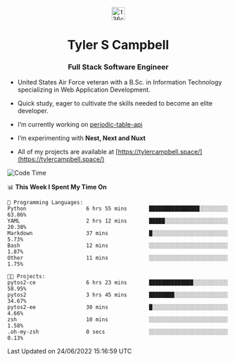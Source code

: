 <p align="center">
<a href="https://www.linkedin.com/in/t36campbell" target="blank"><img align="center" src="https://ik.imagekit.io/t36campbell/Portfolio/linkedin.png.original_m8bbGgPh6.png" alt="t36campbell" height="30" width="30" /></a>
</p>
<h1 align="center">Tyler S Campbell</h1>
<h3 align="center">Full Stack Software Engineer</h3>

* United States Air Force veteran with a B.Sc. in Information Technology specializing in Web Application Development. 

* Quick study, eager to cultivate the skills needed to become an elite developer.

* I’m currently working on [periodic-table-api](https://github.com/t36campbell/periodic-table-api)

* I’m experimenting with **Nest, Next and Nuxt**

* All of my projects are available at [https://tylercampbell.space/](https://tylercampbell.space/)

<!--START_SECTION:waka-->
![Code Time](http://img.shields.io/badge/Code%20Time-1%2C669%20hrs%203%20mins-blue)

📊 **This Week I Spent My Time On** 

```text
💬 Programming Languages: 
Python                   6 hrs 55 mins       ████████████████░░░░░░░░░   63.86% 
YAML                     2 hrs 12 mins       █████░░░░░░░░░░░░░░░░░░░░   20.38% 
Markdown                 37 mins             █░░░░░░░░░░░░░░░░░░░░░░░░   5.73% 
Bash                     12 mins             ░░░░░░░░░░░░░░░░░░░░░░░░░   1.87% 
Other                    11 mins             ░░░░░░░░░░░░░░░░░░░░░░░░░   1.75%

🐱‍💻 Projects: 
pytos2-ce                6 hrs 23 mins       ██████████████░░░░░░░░░░░   58.95% 
pytos2                   3 hrs 45 mins       ████████░░░░░░░░░░░░░░░░░   34.67% 
pytos2-ee                30 mins             █░░░░░░░░░░░░░░░░░░░░░░░░   4.66% 
zsh                      10 mins             ░░░░░░░░░░░░░░░░░░░░░░░░░   1.58% 
.oh-my-zsh               0 secs              ░░░░░░░░░░░░░░░░░░░░░░░░░   0.13%

```


 Last Updated on 24/06/2022 15:16:59 UTC
<!--END_SECTION:waka-->
